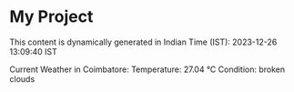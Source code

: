 # My Project

This content is dynamically generated in Indian Time (IST): 2023-12-26 13:09:40 IST


Current Weather in Coimbatore:
Temperature: 27.04 °C
Condition: broken clouds
